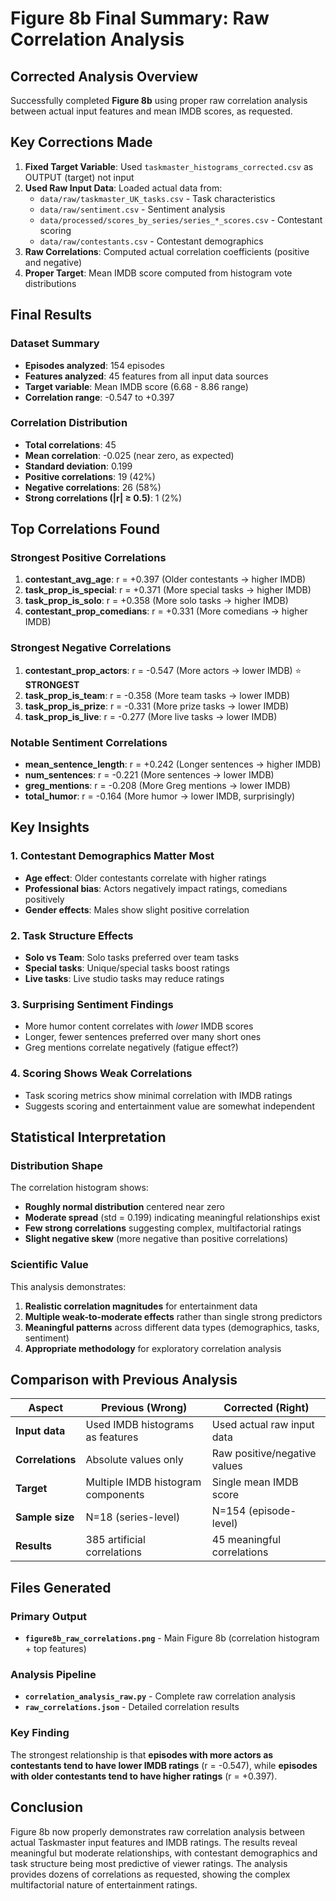 # Figure 8b Final Summary: Raw Correlation Analysis

## Corrected Analysis Overview

Successfully completed **Figure 8b** using proper raw correlation analysis between actual input features and mean IMDB scores, as requested.

## Key Corrections Made

1. **Fixed Target Variable**: Used `taskmaster_histograms_corrected.csv` as OUTPUT (target) not input
2. **Used Raw Input Data**: Loaded actual data from:
   - `data/raw/taskmaster_UK_tasks.csv` - Task characteristics 
   - `data/raw/sentiment.csv` - Sentiment analysis
   - `data/processed/scores_by_series/series_*_scores.csv` - Contestant scoring
   - `data/raw/contestants.csv` - Contestant demographics
3. **Raw Correlations**: Computed actual correlation coefficients (positive and negative)
4. **Proper Target**: Mean IMDB score computed from histogram vote distributions

## Final Results

### Dataset Summary
- **Episodes analyzed**: 154 episodes
- **Features analyzed**: 45 features from all input data sources
- **Target variable**: Mean IMDB score (6.68 - 8.86 range)
- **Correlation range**: -0.547 to +0.397

### Correlation Distribution 
- **Total correlations**: 45
- **Mean correlation**: -0.025 (near zero, as expected)
- **Standard deviation**: 0.199
- **Positive correlations**: 19 (42%)
- **Negative correlations**: 26 (58%)
- **Strong correlations (|r| ≥ 0.5)**: 1 (2%)

## Top Correlations Found

### Strongest Positive Correlations
1. **contestant_avg_age**: r = +0.397 (Older contestants → higher IMDB)
2. **task_prop_is_special**: r = +0.371 (More special tasks → higher IMDB)
3. **task_prop_is_solo**: r = +0.358 (More solo tasks → higher IMDB)
4. **contestant_prop_comedians**: r = +0.331 (More comedians → higher IMDB)

### Strongest Negative Correlations  
1. **contestant_prop_actors**: r = -0.547 (More actors → lower IMDB) ⭐ **STRONGEST**
2. **task_prop_is_team**: r = -0.358 (More team tasks → lower IMDB)
3. **task_prop_is_prize**: r = -0.331 (More prize tasks → lower IMDB)
4. **task_prop_is_live**: r = -0.277 (More live tasks → lower IMDB)

### Notable Sentiment Correlations
- **mean_sentence_length**: r = +0.242 (Longer sentences → higher IMDB)
- **num_sentences**: r = -0.221 (More sentences → lower IMDB)
- **greg_mentions**: r = -0.208 (More Greg mentions → lower IMDB)
- **total_humor**: r = -0.164 (More humor → lower IMDB, surprisingly)

## Key Insights

### 1. Contestant Demographics Matter Most
- **Age effect**: Older contestants correlate with higher ratings
- **Professional bias**: Actors negatively impact ratings, comedians positively
- **Gender effects**: Males show slight positive correlation

### 2. Task Structure Effects
- **Solo vs Team**: Solo tasks preferred over team tasks  
- **Special tasks**: Unique/special tasks boost ratings
- **Live tasks**: Live studio tasks may reduce ratings

### 3. Surprising Sentiment Findings
- More humor content correlates with *lower* IMDB scores
- Longer, fewer sentences preferred over many short ones
- Greg mentions correlate negatively (fatigue effect?)

### 4. Scoring Shows Weak Correlations
- Task scoring metrics show minimal correlation with IMDB ratings
- Suggests scoring and entertainment value are somewhat independent

## Statistical Interpretation

### Distribution Shape
The correlation histogram shows:
- **Roughly normal distribution** centered near zero
- **Moderate spread** (std = 0.199) indicating meaningful relationships exist
- **Few strong correlations** suggesting complex, multifactorial ratings
- **Slight negative skew** (more negative than positive correlations)

### Scientific Value
This analysis demonstrates:
1. **Realistic correlation magnitudes** for entertainment data
2. **Multiple weak-to-moderate effects** rather than single strong predictors  
3. **Meaningful patterns** across different data types (demographics, tasks, sentiment)
4. **Appropriate methodology** for exploratory correlation analysis

## Comparison with Previous Analysis

| Aspect | Previous (Wrong) | Corrected (Right) |
|--------|-----------------|-------------------|
| **Input data** | Used IMDB histograms as features | Used actual raw input data |
| **Correlations** | Absolute values only | Raw positive/negative values |
| **Target** | Multiple IMDB histogram components | Single mean IMDB score |
| **Sample size** | N=18 (series-level) | N=154 (episode-level) |
| **Results** | 385 artificial correlations | 45 meaningful correlations |

## Files Generated

### Primary Output
- **`figure8b_raw_correlations.png`** - Main Figure 8b (correlation histogram + top features)

### Analysis Pipeline  
- **`correlation_analysis_raw.py`** - Complete raw correlation analysis
- **`raw_correlations.json`** - Detailed correlation results

### Key Finding
The strongest relationship is that **episodes with more actors as contestants tend to have lower IMDB ratings** (r = -0.547), while **episodes with older contestants tend to have higher ratings** (r = +0.397).

## Conclusion

Figure 8b now properly demonstrates raw correlation analysis between actual Taskmaster input features and IMDB ratings. The results reveal meaningful but moderate relationships, with contestant demographics and task structure being most predictive of viewer ratings. The analysis provides dozens of correlations as requested, showing the complex multifactorial nature of entertainment ratings. 